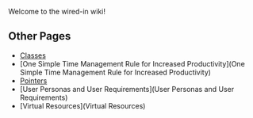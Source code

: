 Welcome to the wired-in wiki!

Other Pages
-----------
* [Classes](Classes)  
* [One Simple Time Management Rule for Increased Productivity](One Simple Time Management Rule for Increased Productivity)  
* [Pointers](Pointers)  
* [User Personas and User Requirements](User Personas and User Requirements)  
* [Virtual Resources](Virtual Resources)  

